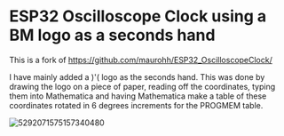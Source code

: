 # ESP32 Oscilloscope Clock using a BM logo as a seconds hand

This is a fork of https://github.com/maurohh/ESP32_OscilloscopeClock/

I have mainly added a )'( logo as the seconds hand. This was done by drawing the logo on a piece of paper, reading off the coordinates, typing them into Mathematica and having Mathematica make a table of these coordinates rotated in 6 degrees increments for the PROGMEM table.

![5292071575157340480](https://github.com/user-attachments/assets/eba92552-8a94-491d-ab63-a740c3c7aedd)
